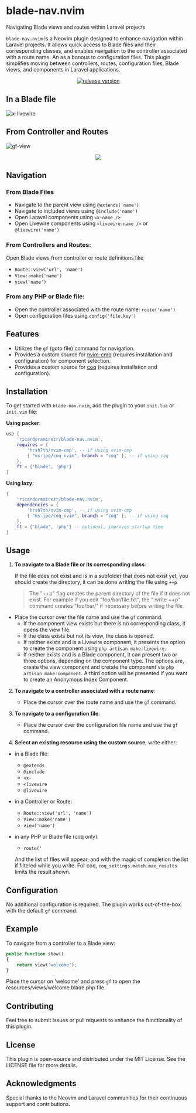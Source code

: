 # blade-nav.nvim
Navigating Blade views and routes within Laravel projects

`blade-nav.nvim` is a Neovim plugin designed to enhance navigation within 
Laravel projects. It allows quick access to Blade files and their corresponding
classes, and enables navigation to the controller associated with a route name.
An as a bonous to configuration files.
This plugin simplifies moving between controllers, routes, configuration files,
Blade views, and components in Laravel applications.

<p align="center">
  <a href="https://github.com/ricardoramirezr/blade-nav.nvim/releases">
    <img src="https://img.shields.io/github/v/release/ricardoramirezr/blade-nav.nvim?style=plastic&labelColor=darkred&display_name=tag" alt="release version">
  </a>
</p>

## In a Blade file

![x-livewire](https://github.com/RicardoRamirezR/blade-nav.nvim/assets/6526545/8e10106f-d28e-40dc-b0df-c45f0f842980)

## From Controller and Routes

![gf-view](https://github.com/RicardoRamirezR/blade-nav.nvim/assets/6526545/e6ddb3ec-829f-4055-b8d1-581635bfb18c)

<p align="center">
    <a href="https://dotfyle.com/plugins/RicardoRamirezR/blade-nav.nvim">
        <img src="https://dotfyle.com/plugins/RicardoRamirezR/blade-nav.nvim/shield" />
    </a>
</p>

## Navigation

### From Blade Files

- Navigate to the parent view using `@extends('name')`
- Navigate to included views using `@include('name')`
- Open Laravel components using `<x-name />`
- Open Livewire components using `<livewire:name />` or `@livewire('name')`

### From Controllers and Routes:

Open Blade views from controller or route definitions like 
- `Route::view('url', 'name')`
- `View::make('name')`
- `view('name')`

### From any PHP or Blade file:
- Open the controller associated with the route name: `route('name')`
- Open configuration files using `config('file.key')`

## Features

- Utilizes the `gf` (goto file) command for navigation.
- Provides a custom source for [nvim-cmp](https://github.com/hrsh7th/nvim-cmp)
  (requires installation and configuration) for component selection.
- Provides a custom source for [coq](https://github.com/ms-jpq/coq_nvim) (requires
  installation and configuration).

## Installation

To get started with `blade-nav.nvim`, add the plugin to your `init.lua` or `init.vim` file:

**Using packer**:

```lua
use {
    'ricardoramirezr/blade-nav.nvim',
    requires = {
        'hrsh7th/nvim-cmp', -- if using nvim-cmp
        { "ms-jpq/coq_nvim", branch = "coq" }, -- if using coq
    },
    ft = {'blade', 'php'}
}
```
    
**Using lazy**:

```lua
{
    'ricardoramirezr/blade-nav.nvim',
    dependencies = {
        'hrsh7th/nvim-cmp', -- if using nvim-cmp
        { "ms-jpq/coq_nvim", branch = "coq" }, -- if using coq
    },
    ft = {'blade', 'php'} -- optional, improves startup time
}
```

## Usage

1. **To navigate to a Blade file or its corresponding class**:
   
    If the file does not exist and is in a subfolder that does not exist yet,
    you should create the directory, it can be done writing the file using `++p`  

    > The "++p" flag creates the parent directory of the file if it does not exist.
    > For example if you edit "foo/bar/file.txt", the ":write ++p" command creates
    >"foo/bar/" if necessary before writing the file.

  - Place the cursor over the file name and use the `gf` command.
    - If the component view exists but there is no corresponding class, it 
    opens the view file.
    - If the class exists but not its view, the class is opened.
    - If neither exists and is a Livewire component, it presents the option to
    create the component using `php artisan make:livewire`.
    - If neither exists and is a Blade component, it can present two or three
    options, depending on the component type. The options are, create the view
    component and cretate the component via `php artisan make:component`. A
    third option will be presented if you want to create an Anonymous Index Component.

2. **To navigate to a controller associated with a route name**:
    - Place the cursor over the route name and use the `gf` command.

3. **To navigate to a configuration file**:
    - Place the cursor over the configuration file name and use the `gf` command.

4. **Select an existing resource using the custom source**, write either:
  - in a Blade file:
    - `@extends`
    - `@include`
    - `<x-`
    - `<livewire`
    - `@livewire`

  - in a Controller or Route:
    - `Route::view('url', 'name')`
    - `View::make('name')`
    - `view('name')`

  - in any PHP or Blade file (coq only):
    - `route('`

    And the list of files will appear, and with the magic of completion the
    list if filtered while you write. For coq, `coq_settings.match.max_results`
    limits the result shown.
    
## Configuration

No additional configuration is required. The plugin works out-of-the-box with the default `gf` command.

## Example

To navigate from a controller to a Blade view:
```php
public function show()
{
    return view('welcome');
}
```

Place the cursor on 'welcome' and press `gf` to open the resources/views/welcome.blade.php file.

## Contributing

Feel free to submit issues or pull requests to enhance the functionality of this plugin.

## License

This plugin is open-source and distributed under the MIT License. See the LICENSE file for more details.

## Acknowledgments

Special thanks to the Neovim and Laravel communities for their continuous support and contributions.

